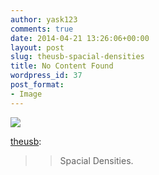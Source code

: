 ```yaml
---
author: yask123
comments: true
date: 2014-04-21 13:26:06+00:00
layout: post
slug: theusb-spacial-densities
title: No Content Found
wordpress_id: 37
post_format:
- Image
---
```


![](http://yask007.files.wordpress.com/2014/04/tumblr_n30l1nue5l1rycn25o1_500.gif)

[theusb](http://babylonianstates.com/post/82135368769/spacial-densities):




<blockquote>

> 
> Spacial Densities.
> 
> 
</blockquote>
